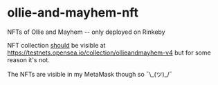 # ollie-and-mayhem-nft
NFTs of Ollie and Mayhem -- only deployed on Rinkeby

NFT collection <u>should</u> be visible at https://testnets.opensea.io/collection/ollieandmayhem-v4 but for some reason it's not.

The NFTs are visible in my MetaMask though so ¯\\\_(ツ)_/¯
